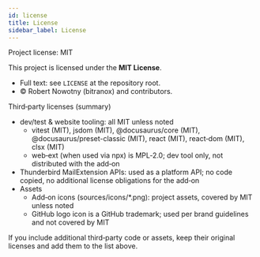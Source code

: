 ```yaml
---
id: license
title: License
sidebar_label: License
---
```


Project license: MIT

This project is licensed under the **MIT License**.

- Full text: see `LICENSE` at the repository root.
- © Robert Nowotny (bitranox) and contributors.

Third‑party licenses (summary)

- dev/test & website tooling: all MIT unless noted
  - vitest (MIT), jsdom (MIT), @docusaurus/core (MIT), @docusaurus/preset-classic (MIT), react (MIT), react‑dom (MIT), clsx (MIT)
  - web‑ext (when used via npx) is MPL‑2.0; dev tool only, not distributed with the add‑on
- Thunderbird MailExtension APIs: used as a platform API; no code copied, no additional license obligations for the add‑on
- Assets
  - Add‑on icons (sources/icons/\*.png): project assets, covered by MIT unless noted
  - GitHub logo icon is a GitHub trademark; used per brand guidelines and not covered by MIT

If you include additional third‑party code or assets, keep their original licenses and add them to the list above.
